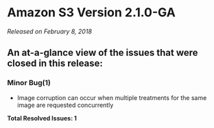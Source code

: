 # Amazon S3 Version 2.1.0-GA

_Released on February 8, 2018_

## An at-a-glance view of the issues that were closed in this release:

### Minor Bug(1)
- Image corruption can occur when multiple treatments for the same image are requested concurrently


**Total Resolved Issues: 1**
